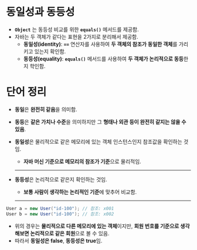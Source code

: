 # 동일성과 동등성

- **`Object`** 는 동등성 비교를 위한 **`equals()`** 메서드를 제공함.
- 자바는 두 객체가 같다는 표현을 2가지로 분리해서 제공함.
    - **동일성(identity)**: **`==`** 연산자를 사용하여 **두 객체의 참조가 동일한 객체**를 가리키고 있는지 확인함.
    - **동등성(equality)**: **`equals()`** 메서드를 사용하여 **두 객체가 논리적으로 동등**한지 학인함.

# 단어 정리

- **동일**은 **완전히 같음**을 의미함.
- **동등**은 **같은 가치나 수준**을 의미하지만 그 **형태나 외관 등이 완전히 같지는 않을 수 있음**.
- **동일성**은 물리적으로 같은 메모리에 있는 객체 인스턴스인지 참조값을 확인하는 것임.
    - **자바 머신 기준으로 메모리의 참조가 기준**으로 물리적임.
    
    ---
    
- **동등성**은 논리적으로 같은지 확인하는 것임.
    - **보통 사람이 생각하는 논리적인 기준**에 맞추어 비교함.
    
    ---
    

```java
User a = new User("id-100"); // 참조: x001
User b = new User("id-100"); // 참조: x002
```

- 위의 경우는 **물리적으로 다른 메모리에 있는 객체**이지만, **회원 번호를 기준으로 생각해보면 논리적으로 같은 회원**으로 볼 수 있음.
- 따라서 **동일성은 false**, **동등성은 true**임.
